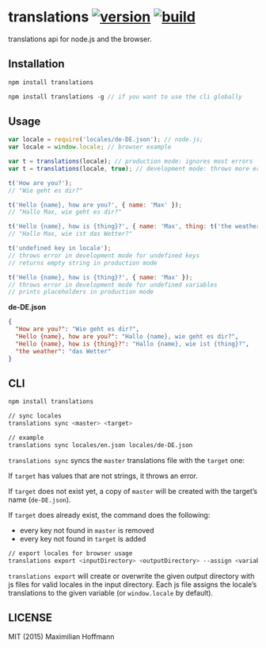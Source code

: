 # translations [![version][1]][2] [![build][3]][4]
translations api for node.js and the browser.

## Installation

```js
npm install translations

npm install translations -g // if you want to use the cli globally
```

## Usage

```js
var locale = require('locales/de-DE.json'); // node.js;
var locale = window.locale; // browser example

var t = translations(locale); // production mode: ignores most errors
var t = translations(locale, true); // development mode: throws more errors

t('How are you?');
// "Wie geht es dir?"

t('Hello {name}, how are you?', { name: 'Max' });
// "Hallo Max, wie geht es dir?"

t('Hello {name}, how is {thing}?', { name: 'Max', thing: t('the weather') });
// "Hallo Max, wie ist das Wetter?"

t('undefined key in locale');
// throws error in development mode for undefined keys
// returns empty string in production mode

t('Hello {name}, how is {thing}?', { name: 'Max' });
// throws error in development mode for undefined variables
// prints placeholders in production mode
```

__de-DE.json__

```json
{
  "How are you?": "Wie geht es dir?",
  "Hello {name}, how are you?": "Hallo {name}, wie geht es dir?",
  "Hello {name}, how is {thing}?": "Hallo {name}, wie ist {thing}?",
  "the weather": "das Wetter"
}
```

## CLI

```bash
npm install translations
```

```bash
// sync locales
translations sync <master> <target>

// example
translations sync locales/en.json locales/de-DE.json
```

`translations sync` syncs the `master` translations file with the `target` one:

If `target` has values that are not strings, it throws an error.

If `target` does not exist yet, a copy of `master` will be created with the target’s name (`de-DE.json`).

If `target` does already exist, the command does the following:
- every key not found in `master` is removed
- every key not found in `target` is added

```bash
// export locales for browser usage
translations export <inputDirectory> <outputDirectory> --assign <variable>
```

`translations export` will create or overwrite the given output directory with js files for valid locales in the input directory. Each js
file assigns the locale’s translations to the given variable (or `window.locale` by default).

## LICENSE

MIT (2015) Maximilian Hoffmann

[1]: http://img.shields.io/npm/v/translations.svg?style=flat
[2]: https://www.npmjs.org/package/translations
[3]: http://img.shields.io/travis/maxhoffmann/translations.svg?style=flat
[4]: https://travis-ci.org/maxhoffmann/translations
